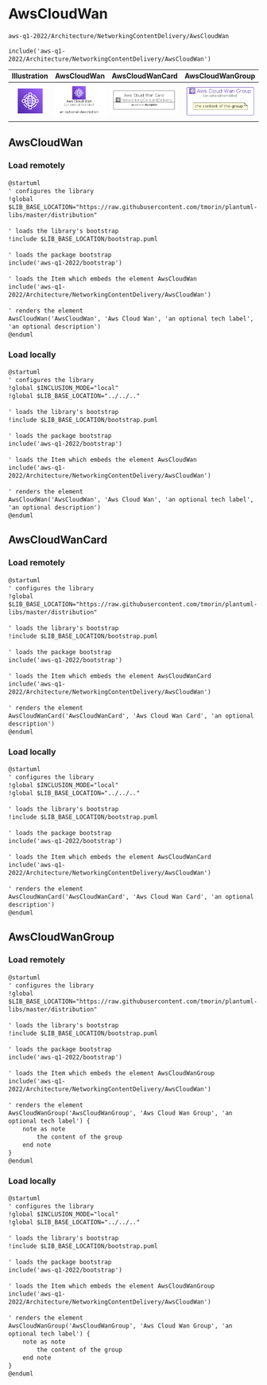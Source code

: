 # AwsCloudWan


```text
aws-q1-2022/Architecture/NetworkingContentDelivery/AwsCloudWan
```

```text
include('aws-q1-2022/Architecture/NetworkingContentDelivery/AwsCloudWan')
```



| Illustration | AwsCloudWan | AwsCloudWanCard | AwsCloudWanGroup |
| :---: | :---: | :---: | :---: |
| ![illustration for Illustration](../../../aws-q1-2022/Architecture/NetworkingContentDelivery/AwsCloudWan.png) | ![illustration for AwsCloudWan](../../../aws-q1-2022/Architecture/NetworkingContentDelivery/AwsCloudWan.Local.png) | ![illustration for AwsCloudWanCard](../../../aws-q1-2022/Architecture/NetworkingContentDelivery/AwsCloudWanCard.Local.png) | ![illustration for AwsCloudWanGroup](../../../aws-q1-2022/Architecture/NetworkingContentDelivery/AwsCloudWanGroup.Local.png) |




## AwsCloudWan

### Load remotely
```plantuml
@startuml
' configures the library
!global $LIB_BASE_LOCATION="https://raw.githubusercontent.com/tmorin/plantuml-libs/master/distribution"

' loads the library's bootstrap
!include $LIB_BASE_LOCATION/bootstrap.puml

' loads the package bootstrap
include('aws-q1-2022/bootstrap')

' loads the Item which embeds the element AwsCloudWan
include('aws-q1-2022/Architecture/NetworkingContentDelivery/AwsCloudWan')

' renders the element
AwsCloudWan('AwsCloudWan', 'Aws Cloud Wan', 'an optional tech label', 'an optional description')
@enduml
```

### Load locally
```plantuml
@startuml
' configures the library
!global $INCLUSION_MODE="local"
!global $LIB_BASE_LOCATION="../../.."

' loads the library's bootstrap
!include $LIB_BASE_LOCATION/bootstrap.puml

' loads the package bootstrap
include('aws-q1-2022/bootstrap')

' loads the Item which embeds the element AwsCloudWan
include('aws-q1-2022/Architecture/NetworkingContentDelivery/AwsCloudWan')

' renders the element
AwsCloudWan('AwsCloudWan', 'Aws Cloud Wan', 'an optional tech label', 'an optional description')
@enduml
```

## AwsCloudWanCard

### Load remotely
```plantuml
@startuml
' configures the library
!global $LIB_BASE_LOCATION="https://raw.githubusercontent.com/tmorin/plantuml-libs/master/distribution"

' loads the library's bootstrap
!include $LIB_BASE_LOCATION/bootstrap.puml

' loads the package bootstrap
include('aws-q1-2022/bootstrap')

' loads the Item which embeds the element AwsCloudWanCard
include('aws-q1-2022/Architecture/NetworkingContentDelivery/AwsCloudWan')

' renders the element
AwsCloudWanCard('AwsCloudWanCard', 'Aws Cloud Wan Card', 'an optional description')
@enduml
```

### Load locally
```plantuml
@startuml
' configures the library
!global $INCLUSION_MODE="local"
!global $LIB_BASE_LOCATION="../../.."

' loads the library's bootstrap
!include $LIB_BASE_LOCATION/bootstrap.puml

' loads the package bootstrap
include('aws-q1-2022/bootstrap')

' loads the Item which embeds the element AwsCloudWanCard
include('aws-q1-2022/Architecture/NetworkingContentDelivery/AwsCloudWan')

' renders the element
AwsCloudWanCard('AwsCloudWanCard', 'Aws Cloud Wan Card', 'an optional description')
@enduml
```

## AwsCloudWanGroup

### Load remotely
```plantuml
@startuml
' configures the library
!global $LIB_BASE_LOCATION="https://raw.githubusercontent.com/tmorin/plantuml-libs/master/distribution"

' loads the library's bootstrap
!include $LIB_BASE_LOCATION/bootstrap.puml

' loads the package bootstrap
include('aws-q1-2022/bootstrap')

' loads the Item which embeds the element AwsCloudWanGroup
include('aws-q1-2022/Architecture/NetworkingContentDelivery/AwsCloudWan')

' renders the element
AwsCloudWanGroup('AwsCloudWanGroup', 'Aws Cloud Wan Group', 'an optional tech label') {
    note as note
        the content of the group
    end note
}
@enduml
```

### Load locally
```plantuml
@startuml
' configures the library
!global $INCLUSION_MODE="local"
!global $LIB_BASE_LOCATION="../../.."

' loads the library's bootstrap
!include $LIB_BASE_LOCATION/bootstrap.puml

' loads the package bootstrap
include('aws-q1-2022/bootstrap')

' loads the Item which embeds the element AwsCloudWanGroup
include('aws-q1-2022/Architecture/NetworkingContentDelivery/AwsCloudWan')

' renders the element
AwsCloudWanGroup('AwsCloudWanGroup', 'Aws Cloud Wan Group', 'an optional tech label') {
    note as note
        the content of the group
    end note
}
@enduml
```

